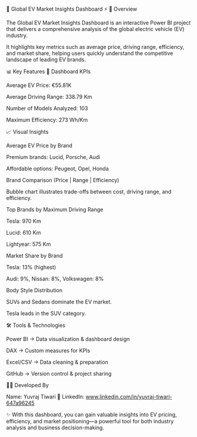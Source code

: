
🚗 Global EV Market Insights Dashboard ⚡
📖 Overview

The Global EV Market Insights Dashboard is an interactive Power BI project that delivers a comprehensive analysis of the global electric vehicle (EV) industry.

It highlights key metrics such as average price, driving range, efficiency, and market share, helping users quickly understand the competitive landscape of leading EV brands.

📊 Key Features
🔑 Dashboard KPIs

Average EV Price: €55.81K

Average Driving Range: 338.79 Km

Number of Models Analyzed: 103

Maximum Efficiency: 273 Wh/Km

📈 Visual Insights

Average EV Price by Brand

Premium brands: Lucid, Porsche, Audi

Affordable options: Peugeot, Opel, Honda

Brand Comparison (Price | Range | Efficiency)

Bubble chart illustrates trade-offs between cost, driving range, and efficiency.

Top Brands by Maximum Driving Range

Tesla: 970 Km

Lucid: 610 Km

Lightyear: 575 Km

Market Share by Brand

Tesla: 13% (highest)

Audi: 9%, Nissan: 8%, Volkswagen: 8%

Body Style Distribution

SUVs and Sedans dominate the EV market.

Tesla leads in the SUV category.

🛠️ Tools & Technologies

Power BI → Data visualization & dashboard design

DAX → Custom measures for KPIs

Excel/CSV → Data cleaning & preparation

GitHub → Version control & project sharing

👨‍💻 Developed By

Name: Yuvraj Tiwari
🔗 LinkedIn: www.linkedin.com/in/yuvraj-tiwari-647a96245

✨ With this dashboard, you can gain valuable insights into EV pricing, efficiency, and market positioning—a powerful tool for both industry analysis and business decision-making.
